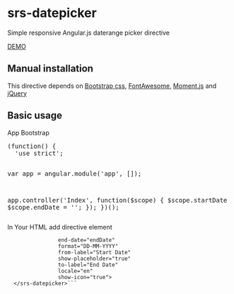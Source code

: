 # srs-datepicker
Simple responsive Angular.js daterange picker directive

<p><a href="https://plnkr.co/edit/gOM9L6LEl7qMRTjpePUM?p=preview" target="_blank">DEMO</a></p>

<h2>Manual installation</h2>
This directive depends on  <a href ="http://getbootstrap.com/css/">Bootstrap css</a>, 
<a href="http://fontawesome.io/?utm_source=hackernewsletter">FontAwesome</a>,
<a href="http://momentjs.com/">Moment.js</a> and
<a href="https://jquery.com/">jQuery</a>


<h2>Basic usage</h2>

<p>App Bootstrap</p>
<pre>
(function() {
  'use strict';

  var app = angular.module('app', []);

  app.controller('Index', function($scope) {
    $scope.startDate = '';
    $scope.endDate = '';
  });
})();
</pre>

<p>In Your HTML add directive element 


```<srs-datepicker start-date="startDate"
                end-date="endDate"
                format="DD-MM-YYYY"
                from-label="Start Date"
                show-placeholder="true"
                to-label="End Date"
                locale="en"
                show-icon="true">
  </srs-datepicker>```
